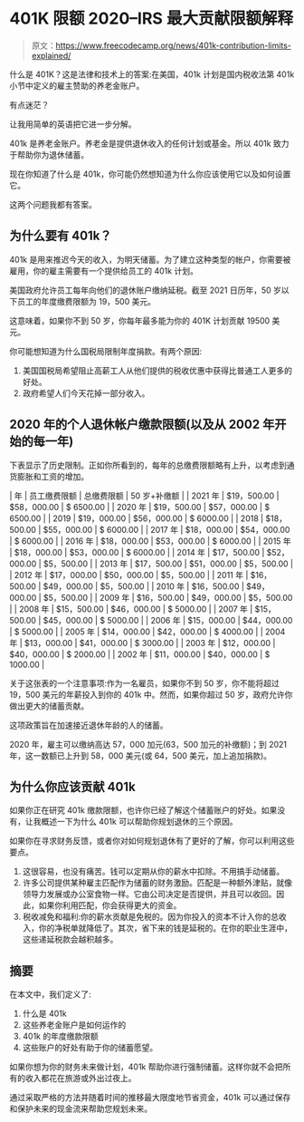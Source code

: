 # 401K 限额 2020–IRS 最大贡献限额解释

> 原文：<https://www.freecodecamp.org/news/401k-contribution-limits-explained/>

什么是 401K？这是法律和技术上的答案:在美国，401k 计划是国内税收法第 401k 小节中定义的雇主赞助的养老金账户。

有点迷茫？

让我用简单的英语把它进一步分解。

401k 是养老金账户。养老金是提供退休收入的任何计划或基金。所以 401k 致力于帮助你为退休储蓄。

现在你知道了什么是 401k，你可能仍然想知道为什么你应该使用它以及如何设置它。

这两个问题我都有答案。

## 为什么要有 401k？

401k 是用来推迟今天的收入，为明天储蓄。为了建立这种类型的帐户，你需要被雇用，你的雇主需要有一个提供给员工的 401k 计划。

美国政府允许员工每年向他们的退休账户缴纳延税。截至 2021 日历年，50 岁以下员工的年度缴费限额为 19，500 美元。

这意味着，如果你不到 50 岁，你每年最多能为你的 401K 计划贡献 19500 美元。

你可能想知道为什么国税局限制年度捐款。有两个原因:

1.  美国国税局希望阻止高薪工人从他们提供的税收优惠中获得比普通工人更多的好处。
2.  政府希望人们今天花掉一部分收入。

## 2020 年的个人退休帐户缴款限额(以及从 2002 年开始的每一年)

下表显示了历史限制。正如你所看到的，每年的总缴费限额略有上升，以考虑到通货膨胀和工资的增加。

| 年 | 员工缴费限额 | 总缴费限额 | 50 岁+补缴额 |
| 2021 年 | $19，500.00 | $58，000.00 | $ 6500.00 |
| 2020 年 | $19，500.00 | $57，000.00 | $ 6500.00 |
| 2019 | $19，000.00 | $56，000.00 | $ 6000.00 |
| 2018 | $18，500.00 | $55，000.00 | $ 6000.00 |
| 2017 年 | $18，000.00 | $54，000.00 | $ 6000.00 |
| 2016 年 | $18，000.00 | $53，000.00 | $ 6000.00 |
| 2015 年 | $18，000.00 | $53，000.00 | $ 6000.00 |
| 2014 年 | $17，500.00 | $52，000.00 | $5，500.00 |
| 2013 年 | $17，500.00 | $51，000.00 | $5，500.00 |
| 2012 年 | $17，000.00 | $50，000.00 | $5，500.00 |
| 2011 年 | $16，500.00 | $49，000.00 | $5，500.00 |
| 2010 年 | $16，500.00 | $49，000.00 | $5，500.00 |
| 2009 年 | $16，500.00 | $49，000.00 | $5，500.00 |
| 2008 年 | $15，500.00 | $46，000.00 | $ 5000.00 |
| 2007 年 | $15，500.00 | $45，000.00 | $ 5000.00 |
| 2006 年 | $15，000.00 | $44，000.00 | $ 5000.00 |
| 2005 年 | $14，000.00 | $42，000.00 | $ 4000.00 |
| 2004 年 | $13，000.00 | $41，000.00 | $ 3000.00 |
| 2003 年 | $12，000.00 | $40，000.00 | $ 2000.00 |
| 2002 年 | $11，000.00 | $40，000.00 | $ 1000.00 |

关于这张表的一个注意事项:作为一名雇员，如果你不到 50 岁，你不能将超过 19，500 美元的年薪投入到你的 401k 中。然而，如果你超过 50 岁，政府允许你做出更大的储蓄贡献。

这项政策旨在加速接近退休年龄的人的储蓄。

2020 年，雇主可以缴纳高达 57，000 加元(63，500 加元的补缴额)；到 2021 年，这一数额已上升到 58，000 美元(或 64，500 美元，加上追加捐款)。

## 为什么你应该贡献 401k

如果你正在研究 401k 缴款限额，也许你已经了解这个储蓄账户的好处。如果没有，让我概述一下为什么 401k 可以帮助你规划退休的三个原因。

如果你在寻求财务反馈，或者你对如何规划退休有了更好的了解，你可以利用这些要点。

1.  这很容易，也没有痛苦。钱可以定期从你的薪水中扣除。不用搞手动储蓄。
2.  许多公司提供某种雇主匹配作为储蓄的财务激励。匹配是一种额外津贴，就像领导力发展或办公室食物一样。它由公司决定是否提供，并且可以收回。因此，如果你利用匹配，你会获得更大的资金。
3.  税收减免和福利:你的薪水贡献是免税的。因为你投入的资本不计入你的总收入，你的净税单就降低了。其次，省下来的钱是延税的。在你的职业生涯中，这些递延税款会越积越多。

## 摘要

在本文中，我们定义了:

1.  什么是 401k
2.  这些养老金账户是如何运作的
3.  401k 的年度缴款限额
4.  这些账户的好处有助于你的储蓄愿望。

如果你想为你的财务未来做计划，401k 帮助你进行强制储蓄。这样你就不会把所有的收入都花在旅游或外出过夜上。

通过采取严格的方法并随着时间的推移最大限度地节省资金，401k 可以通过保存和保护未来的现金流来帮助您规划未来。
